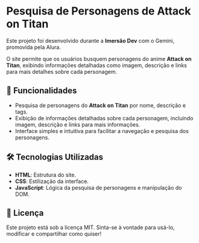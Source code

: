 # Pesquisa de Personagens de Attack on Titan

Este projeto foi desenvolvido durante a **Imersão Dev** com o Gemini, promovida pela Alura. 

O site permite que os usuários busquem personagens do anime **Attack on Titan**, exibindo informações detalhadas como imagem, descrição e links para mais detalhes sobre cada personagem.

## 🚀 Funcionalidades

- Pesquisa de personagens do **Attack on Titan** por nome, descrição e tags.
- Exibição de informações detalhadas sobre cada personagem, incluindo imagem, descrição e links para mais informações.
- Interface simples e intuitiva para facilitar a navegação e pesquisa dos personagens.

## 🛠️ Tecnologias Utilizadas

- **HTML**: Estrutura do site.
- **CSS**: Estilização da interface.
- **JavaScript**: Lógica da pesquisa de personagens e manipulação do DOM.
  
## 📝 Licença

Este projeto está sob a licença MIT. Sinta-se à vontade para usá-lo, modificar e compartilhar como quiser!
